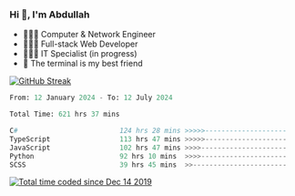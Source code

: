 <h3>Hi 👋, I'm Abdullah</h3>

- 👷🏼‍♂️ Computer & Network Engineer
- 👨🏻‍💻 Full-stack Web Developer
- 👨🏻‍💻 IT Specialist (in progress)
- 🖤 The terminal is my best friend

[![GitHub Streak](https://streak-stats.demolab.com?user=al3bad&theme=transparent&date_format=j%20M%5B%20Y%5D)](https://git.io/streak-stats)

<!--START_SECTION:waka-->

```python
From: 12 January 2024 - To: 12 July 2024

Total Time: 621 hrs 37 mins

C#                         124 hrs 28 mins >>>>>--------------------   19.86 %
TypeScript                 113 hrs 47 mins >>>>>--------------------   18.16 %
JavaScript                 102 hrs 47 mins >>>>---------------------   16.40 %
Python                     92 hrs 10 mins  >>>>---------------------   14.71 %
SCSS                       39 hrs 45 mins  >>-----------------------   06.35 %
```

<!--END_SECTION:waka-->

<p>
  <a href="https://wakatime.com/@ce2a2aac-0d6b-4d65-b864-8a4bcaf12967"><img src="https://wakatime.com/badge/user/ce2a2aac-0d6b-4d65-b864-8a4bcaf12967.svg" alt="Total time coded since Dec 14 2019" /></a>
</p>
